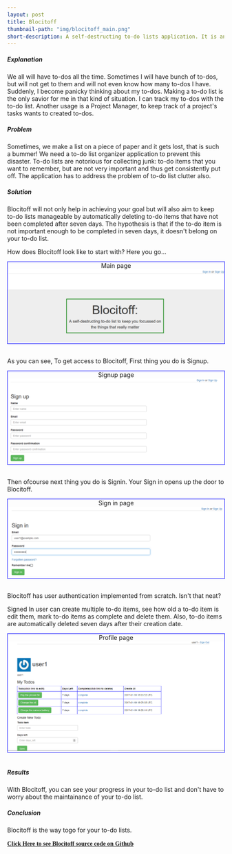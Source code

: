```yaml
---
layout: post
title: Blocitoff
thumbnail-path: "img/blocitoff_main.png"
short-description: A self-destructing to-do lists application. It is an Utility Application in Ruby on Rails with Rake Automation 
---
```


##### Explanation
We all will have to-dos all the time. Sometimes I will have bunch of to-dos, but will not get to them and will not even know how many to-dos I have. Suddenly, I become panicky thinking about my to-dos. Making a to-do list is the only savior for me in that kind of situation. I can track my to-dos with the to-do list. Another usage is a  Project Manager, to keep track of a project's tasks wants to created to-dos.

##### Problem
Sometimes, we make a list on a piece of paper and it gets lost, that is such a bummer! 
We need a to-do list organizer application to prevent this disaster. To-do lists are notorious for collecting junk: to-do items that you want to remember, but are not very important and thus get consistently put off. The application has to address the problem of to-do list clutter also.

##### Solution
Blocitoff will not only help in achieving your goal but will also aim to keep to-do lists manageable by automatically deleting to-do items that have not been completed after seven days. The hypothesis is that if the to-do item is not important enough to be completed in seven days, it doesn't belong on your to-do list.

How does Blocitoff look like to start with? Here you go...

<div class="boxed" style="width: 100%;margin-left: auto; margin-right: auto; border: 1px solid blue;text-align: center;">
  Main page
  <a href="{{ project.url | prepend: site.baseurl }}">
    <img src="/img/blocitoff_1.png"/>
  </a>
</div>
<br />

As you can see, To get access to Blocitoff, First thing you do is Signup.

<div class="boxed" style="width: 100%;margin-left: auto; margin-right: auto; border: 1px solid blue;text-align: center;">
  Signup page
  <a href="{{ project.url | prepend: site.baseurl }}">
    <img src="/img/blocitoff_2.png"/>
  </a>
</div>
<br />

Then ofcourse next thing you do is Signin. Your Sign in opens up the door to Blocitoff. 

<div class="boxed" style="width: 100%;margin-left: auto; margin-right: auto; border: 1px solid blue;text-align: center;">
  Sign in page
  <a href="{{ project.url | prepend: site.baseurl }}">
    <img src="/img/blocitoff_3.png"/>
  </a>
</div>
<br />

Blocitoff has user authentication implemented from scratch. Isn't that neat?

Signed In user can create multiple to-do items, see how old a to-do item is edit them, mark to-do items as complete and delete them. Also, to-do items are automatically deleted seven days after their creation date.

<div class="boxed" style="width: 100%;margin-left: auto; margin-right: auto; border: 1px solid blue;text-align: center;">
  Profile page
  <a href="{{ project.url | prepend: site.baseurl }}">
    <img src="/img/blocitoff_4.png"/>
  </a>
</div>
<br />

##### Results
With Blocitoff, you can see your progress in your to-do list and don't have to worry about the maintainance of your to-do list.

##### Conclusion
Blocitoff is the way togo for your to-do lists.

<a href="https://github.com/sharadalt/blocitoff/" style="font-family:Times New Roman;"><strong>Click Here to see Blocitoff source code on Github</strong></a>

